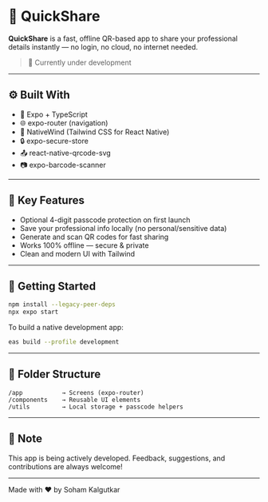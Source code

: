 # 🚀 QuickShare

**QuickShare** is a fast, offline QR-based app to share your professional details instantly — no login, no cloud, no internet needed.

> 🔧 Currently under development

---

## ⚙️ Built With

- 📱 Expo + TypeScript
- 🌐 expo-router (navigation)
- 🎨 NativeWind (Tailwind CSS for React Native)
- 🔒 expo-secure-store
- 📤 react-native-qrcode-svg
- 📷 expo-barcode-scanner

---

## 🔑 Key Features

- Optional 4-digit passcode protection on first launch
- Save your professional info locally (no personal/sensitive data)
- Generate and scan QR codes for fast sharing
- Works 100% offline — secure & private
- Clean and modern UI with Tailwind

---

## 🧪 Getting Started

```bash
npm install --legacy-peer-deps
npx expo start
````

To build a native development app:

```bash
eas build --profile development
```

---

## 📁 Folder Structure

```
/app           → Screens (expo-router)
/components    → Reusable UI elements
/utils         → Local storage + passcode helpers
```

---

## 📌 Note

This app is being actively developed. Feedback, suggestions, and contributions are always welcome!

---

Made with ❤️ by Soham Kalgutkar
```
